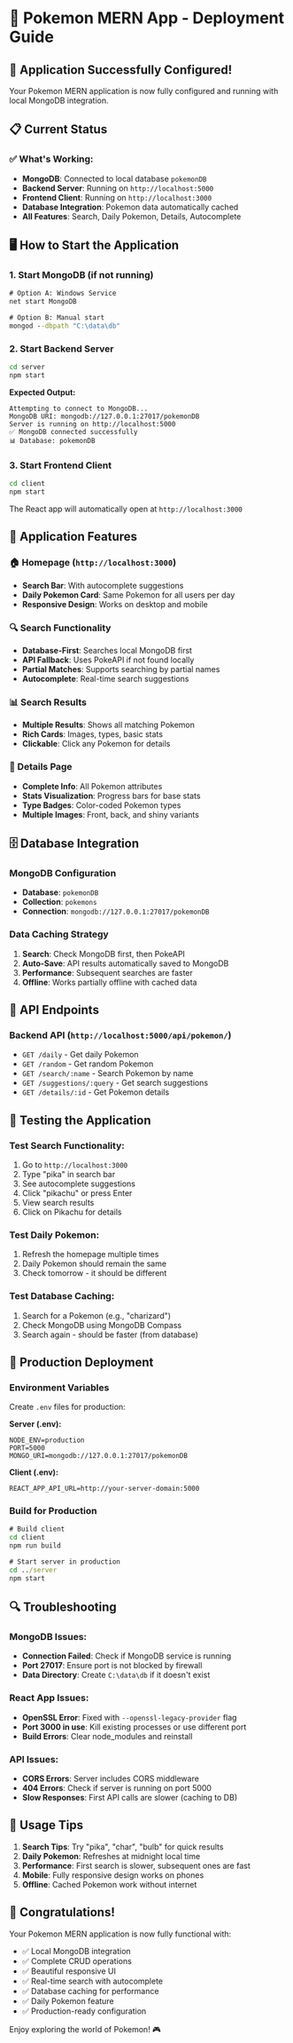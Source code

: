 # 🚀 Pokemon MERN App - Deployment Guide

## 🎉 Application Successfully Configured!

Your Pokemon MERN application is now fully configured and running with local MongoDB integration.

## 📋 Current Status

### ✅ What's Working:
- **MongoDB**: Connected to local database `pokemonDB`
- **Backend Server**: Running on `http://localhost:5000`
- **Frontend Client**: Running on `http://localhost:3000`
- **Database Integration**: Pokemon data automatically cached
- **All Features**: Search, Daily Pokemon, Details, Autocomplete

## 🖥️ How to Start the Application

### 1. Start MongoDB (if not running)
```cmd
# Option A: Windows Service
net start MongoDB

# Option B: Manual start
mongod --dbpath "C:\data\db"
```

### 2. Start Backend Server
```cmd
cd server
npm start
```
**Expected Output:**
```
Attempting to connect to MongoDB...
MongoDB URI: mongodb://127.0.0.1:27017/pokemonDB
Server is running on http://localhost:5000
✅ MongoDB connected successfully
📊 Database: pokemonDB
```

### 3. Start Frontend Client
```cmd
cd client
npm start
```

The React app will automatically open at `http://localhost:3000`

## 🌟 Application Features

### 🏠 Homepage (`http://localhost:3000`)
- **Search Bar**: With autocomplete suggestions
- **Daily Pokemon Card**: Same Pokemon for all users per day
- **Responsive Design**: Works on desktop and mobile

### 🔍 Search Functionality
- **Database-First**: Searches local MongoDB first
- **API Fallback**: Uses PokeAPI if not found locally
- **Partial Matches**: Supports searching by partial names
- **Autocomplete**: Real-time search suggestions

### 📊 Search Results
- **Multiple Results**: Shows all matching Pokemon
- **Rich Cards**: Images, types, basic stats
- **Clickable**: Click any Pokemon for details

### 📖 Details Page
- **Complete Info**: All Pokemon attributes
- **Stats Visualization**: Progress bars for base stats
- **Type Badges**: Color-coded Pokemon types
- **Multiple Images**: Front, back, and shiny variants

## 🗄️ Database Integration

### MongoDB Configuration
- **Database**: `pokemonDB`
- **Collection**: `pokemons`
- **Connection**: `mongodb://127.0.0.1:27017/pokemonDB`

### Data Caching Strategy
1. **Search**: Check MongoDB first, then PokeAPI
2. **Auto-Save**: API results automatically saved to MongoDB
3. **Performance**: Subsequent searches are faster
4. **Offline**: Works partially offline with cached data

## 🔧 API Endpoints

### Backend API (`http://localhost:5000/api/pokemon/`)
- `GET /daily` - Get daily Pokemon
- `GET /random` - Get random Pokemon
- `GET /search/:name` - Search Pokemon by name
- `GET /suggestions/:query` - Get search suggestions
- `GET /details/:id` - Get Pokemon details

## 🎯 Testing the Application

### Test Search Functionality:
1. Go to `http://localhost:3000`
2. Type "pika" in search bar
3. See autocomplete suggestions
4. Click "pikachu" or press Enter
5. View search results
6. Click on Pikachu for details

### Test Daily Pokemon:
1. Refresh the homepage multiple times
2. Daily Pokemon should remain the same
3. Check tomorrow - it should be different

### Test Database Caching:
1. Search for a Pokemon (e.g., "charizard")
2. Check MongoDB using MongoDB Compass
3. Search again - should be faster (from database)

## 🚀 Production Deployment

### Environment Variables
Create `.env` files for production:

**Server (.env):**
```env
NODE_ENV=production
PORT=5000
MONGO_URI=mongodb://127.0.0.1:27017/pokemonDB
```

**Client (.env):**
```env
REACT_APP_API_URL=http://your-server-domain:5000
```

### Build for Production
```cmd
# Build client
cd client
npm run build

# Start server in production
cd ../server
npm start
```

## 🔍 Troubleshooting

### MongoDB Issues:
- **Connection Failed**: Check if MongoDB service is running
- **Port 27017**: Ensure port is not blocked by firewall
- **Data Directory**: Create `C:\data\db` if it doesn't exist

### React App Issues:
- **OpenSSL Error**: Fixed with `--openssl-legacy-provider` flag
- **Port 3000 in use**: Kill existing processes or use different port
- **Build Errors**: Clear node_modules and reinstall

### API Issues:
- **CORS Errors**: Server includes CORS middleware
- **404 Errors**: Check if server is running on port 5000
- **Slow Responses**: First API calls are slower (caching to DB)

## 📱 Usage Tips

1. **Search Tips**: Try "pika", "char", "bulb" for quick results
2. **Daily Pokemon**: Refreshes at midnight local time
3. **Performance**: First search is slower, subsequent ones are fast
4. **Mobile**: Fully responsive design works on phones
5. **Offline**: Cached Pokemon work without internet

## 🎉 Congratulations!

Your Pokemon MERN application is now fully functional with:
- ✅ Local MongoDB integration
- ✅ Complete CRUD operations
- ✅ Beautiful responsive UI
- ✅ Real-time search with autocomplete
- ✅ Database caching for performance
- ✅ Daily Pokemon feature
- ✅ Production-ready configuration

Enjoy exploring the world of Pokemon! 🎮
